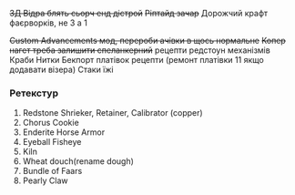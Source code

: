 ~~3Д Відра блять сьорч енд дістрой~~
~~Ріптайд зачар~~
Дорожчий крафт фаєрворків, не 3 а 1

~~Custom Advancements мод, перероби ачівки в щось нормальне~~
~~Копер нагет треба залишити спеланкерний~~
рецепти редстоун механізмів
Краби
Нитки
Бекпорт платівок рецепти
(ремонт платівки 11 якщо додавати візера)
Стаки їжі

### Ретекстур
1) Redstone Shrieker, Retainer, Calibrator (copper)
2) Chorus Cookie
3) Enderite Horse Armor
4) Eyeball Fisheye
5) Kiln
6) Wheat douch(rename dough)
7) Bundle of Faars
8) Pearly Claw

